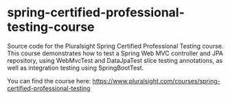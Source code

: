 # spring-certified-professional-testing-course
Source code for the Pluralsight Spring Certified Professional Testing course. This course demonstrates how to test a Spring Web MVC controller and JPA repository, using WebMvcTest and DataJpaTest slice testing annotations, as well as integration testing using SpringBootTest.

You can find the course here:
https://www.pluralsight.com/courses/spring-certified-professional-testing
